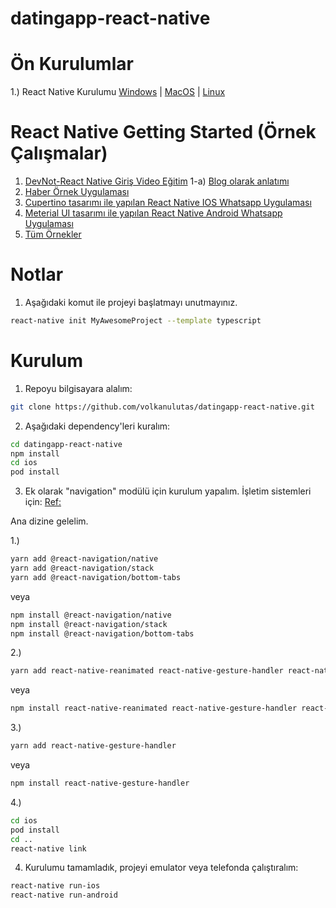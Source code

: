# datingapp-react-native
# Ön Kurulumlar
1.) React Native Kurulumu [Windows](https://medium.com/mol42/windows-%C3%BCzerinde-react-native-kurulumu-4de15e0e33b9) | [MacOS](https://medium.com/mol42/macos-%C3%BCzerinde-react-native-kurulumu-71d4f96c282e) | [Linux](https://medium.com/mol42/linux-%C3%BCzerinde-react-native-kurulumu-a61b54927941)

# React Native Getting Started (Örnek Çalışmalar)
1. [DevNot-React Native Giriş Video Eğitim](https://youtu.be/nLzbzgWflxU)
  1-a) [Blog olarak anlatımı](https://github.com/ozcanzaferayan/react-native-instagram-blog)
2. [Haber Örnek Uygulaması](http://devnot.com/2019/react-native-ve-hooks-ile-haber-uygulamasi-yapimi-bolum-1/)
3. [Cupertino tasarımı ile yapılan React Native IOS Whatsapp Uygulaması](https://github.com/ozcanzaferayan/react-native-whatsapp-ios)
4. [Meterial UI tasarımı ile yapılan React Native Android Whatsapp Uygulaması](https://github.com/ozcanzaferayan/react-native-whatsapp-material)
5. [Tüm Örnekler](https://github.com/ozcanzaferayan?tab=repositories)

# Notlar
1. Aşağıdaki komut ile projeyi başlatmayı unutmayınız.

```sh
react-native init MyAwesomeProject --template typescript 
```

# Kurulum

1. Repoyu bilgisayara alalım:

```sh
git clone https://github.com/volkanulutas/datingapp-react-native.git
```

2. Aşağıdaki dependency'leri kuralım:

```sh
cd datingapp-react-native
npm install
cd ios
pod install 
```
3. Ek olarak "navigation" modülü için kurulum yapalım. İşletim sistemleri için: [Ref:](https://reactnavigation.org/docs/getting-started)

Ana dizine gelelim.

1.)

```sh
yarn add @react-navigation/native
yarn add @react-navigation/stack
yarn add @react-navigation/bottom-tabs
```

veya
```sh
npm install @react-navigation/native
npm install @react-navigation/stack
npm install @react-navigation/bottom-tabs
```

2.)

```sh
yarn add react-native-reanimated react-native-gesture-handler react-native-screens react-native-safe-area-context @react-native-community/masked-view
```
veya
```sh
npm install react-native-reanimated react-native-gesture-handler react-native-screens react-native-safe-area-context @react-native-community/masked-view
```
3.)

```sh
yarn add react-native-gesture-handler
```
veya
```sh
npm install react-native-gesture-handler
```
4.) 


```sh
cd ios
pod install
cd ..
react-native link
```
4. Kurulumu tamamladık, projeyi emulator veya telefonda çalıştıralım:

```sh
react-native run-ios
react-native run-android
```

